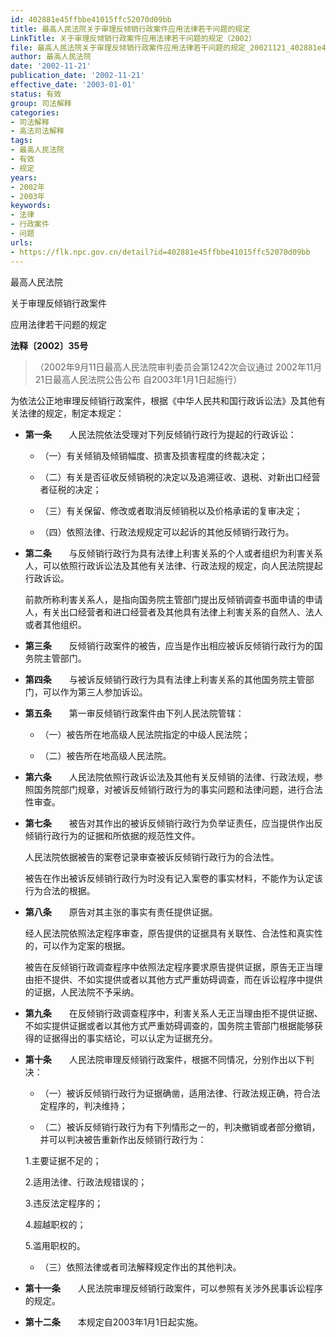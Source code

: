 ```yaml
---
id: 402881e45ffbbe41015ffc52070d09bb
title: 最高人民法院关于审理反倾销行政案件应用法律若干问题的规定
LinkTitle: 关于审理反倾销行政案件应用法律若干问题的规定（2002）
file: 最高人民法院关于审理反倾销行政案件应用法律若干问题的规定_20021121_402881e45ffbbe41015ffc52070d09bb.docx
author: 最高人民法院
date: '2002-11-21'
publication_date: '2002-11-21'
effective_date: '2003-01-01'
status: 有效
group: 司法解释
categories:
- 司法解释
- 高法司法解释
tags:
- 最高人民法院
- 有效
- 规定
years:
- 2002年
- 2003年
keywords:
- 法律
- 行政案件
- 问题
urls:
- https://flk.npc.gov.cn/detail?id=402881e45ffbbe41015ffc52070d09bb
---
```


最高人民法院

关于审理反倾销行政案件

应用法律若干问题的规定

**法释〔2002〕35号**

> （2002年9月11日最高人民法院审判委员会第1242次会议通过 2002年11月21日最高人民法院公告公布 自2003年1月1日起施行）

为依法公正地审理反倾销行政案件，根据《中华人民共和国行政诉讼法》及其他有关法律的规定，制定本规定：

- **第一条**　　人民法院依法受理对下列反倾销行政行为提起的行政诉讼：

  - （一）有关倾销及倾销幅度、损害及损害程度的终裁决定；

  - （二）有关是否征收反倾销税的决定以及追溯征收、退税、对新出口经营者征税的决定；

  - （三）有关保留、修改或者取消反倾销税以及价格承诺的复审决定；

  - （四）依照法律、行政法规规定可以起诉的其他反倾销行政行为。

- **第二条**　　与反倾销行政行为具有法律上利害关系的个人或者组织为利害关系人，可以依照行政诉讼法及其他有关法律、行政法规的规定，向人民法院提起行政诉讼。

  前款所称利害关系人，是指向国务院主管部门提出反倾销调查书面申请的申请人，有关出口经营者和进口经营者及其他具有法律上利害关系的自然人、法人或者其他组织。

- **第三条**　　反倾销行政案件的被告，应当是作出相应被诉反倾销行政行为的国务院主管部门。

- **第四条**　　与被诉反倾销行政行为具有法律上利害关系的其他国务院主管部门，可以作为第三人参加诉讼。

- **第五条**　　第一审反倾销行政案件由下列人民法院管辖：

  - （一）被告所在地高级人民法院指定的中级人民法院；

  - （二）被告所在地高级人民法院。

- **第六条**　　人民法院依照行政诉讼法及其他有关反倾销的法律、行政法规，参照国务院部门规章，对被诉反倾销行政行为的事实问题和法律问题，进行合法性审查。

- **第七条**　　被告对其作出的被诉反倾销行政行为负举证责任，应当提供作出反倾销行政行为的证据和所依据的规范性文件。

  人民法院依据被告的案卷记录审查被诉反倾销行政行为的合法性。

  被告在作出被诉反倾销行政行为时没有记入案卷的事实材料，不能作为认定该行为合法的根据。

- **第八条**　　原告对其主张的事实有责任提供证据。

  经人民法院依照法定程序审查，原告提供的证据具有关联性、合法性和真实性的，可以作为定案的根据。

  被告在反倾销行政调查程序中依照法定程序要求原告提供证据，原告无正当理由拒不提供、不如实提供或者以其他方式严重妨碍调查，而在诉讼程序中提供的证据，人民法院不予采纳。

- **第九条**　　在反倾销行政调查程序中，利害关系人无正当理由拒不提供证据、不如实提供证据或者以其他方式严重妨碍调查的，国务院主管部门根据能够获得的证据得出的事实结论，可以认定为证据充分。

- **第十条**　　人民法院审理反倾销行政案件，根据不同情况，分别作出以下判决：

  - （一）被诉反倾销行政行为证据确凿，适用法律、行政法规正确，符合法定程序的，判决维持；

  - （二）被诉反倾销行政行为有下列情形之一的，判决撤销或者部分撤销，并可以判决被告重新作出反倾销行政行为：

  1.主要证据不足的；

  2.适用法律、行政法规错误的；

  3.违反法定程序的；

  4.超越职权的；

  5.滥用职权的。

  - （三）依照法律或者司法解释规定作出的其他判决。

- **第十一条**　　人民法院审理反倾销行政案件，可以参照有关涉外民事诉讼程序的规定。

- **第十二条**　　本规定自2003年1月1日起实施。
